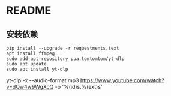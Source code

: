 # README
## 安装依赖
    pip install --upgrade -r requestments.text
    apt install ffmpeg
    sudo add-apt-repository ppa:tomtomtom/yt-dlp    
    sudo apt update                                 
    sudo apt install yt-dlp     
yt-dlp -x --audio-format mp3 https://www.youtube.com/watch?v=dQw4w9WgXcQ  -o '%(id)s.%(ext)s'